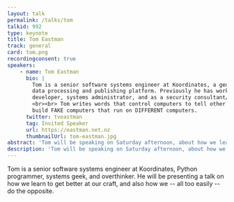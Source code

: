 ```yaml
---
layout: talk
permalink: /talks/tom
talkid: 992
type: keynote
title: Tom Eastman
track: general
card: tom.png
recordingconsent: true
speakers:
    - name: Tom Eastman
      bio: |
        Tom is a senior software systems engineer at Koordinates, a geospatial
        data processing and publishing platform. Previously he has worked as a
        developer, systems administrator, and as a security consultant/educator.
        <br><br> Tom writes words that control computers to tell other computers to
        build FAKE computers that run on DIFFERENT computers.
      twitter: tveastman
      tag: Invited Speaker
      url: https://eastman.net.nz
      thumbnailUrl: tom-eastman.jpg
abstract: 'Tom will be speaking on Saturday afternoon, about how we learn to get better at our craft.'
description: 'Tom will be speaking on Saturday afternoon, about how we learn to get better at our craft.'
---
```


Tom is a senior software systems engineer at Koordinates, Python programmer, systems geek, and overthinker. He will be presenting a talk on how we learn to get better at our craft, and also how we -- all too easily -- do the opposite.

